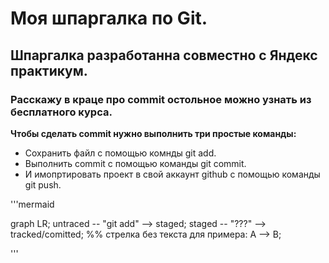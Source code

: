 # Моя шпаргалка по Git.


## Шпаргалка разработанна совместно с Яндекс практикум.


### Расскажу в краце про commit остольное можно узнать из бесплатного курса.


**Чтобы сделать commit нужно выполнить три простые команды:**
* Сохранить файл с помощью комнды git add. 
* Выполнить commit с помощью команды git commit.
* И имопртировать проект в свой аккаунт github с помощью команды git push.


'''mermaid

graph LR;
	untraced -- "git add" --> staged;
	staged   -- "???"    --> tracked/comitted;
%% стрелка без текста для примера:
	A --> B;

'''
